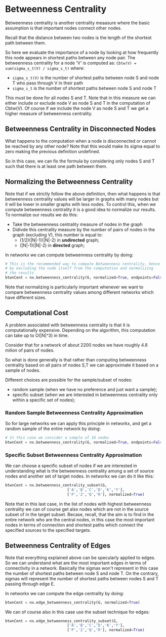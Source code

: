 # Betweenness Centrality

Betweenness centrality is another centrality meaasure where
the basic assumption is that important nodes connect other
nodes.

Recall that the distance between two nodes is the length of
the shortest path between them.

So here we evaluate the importance of a node by looking at
how frequently this node appears in shortest paths between
any node pair.
The betweenness centrality for a node 'V' is computed as:
`Cbtw(V) = sum(sigma_s_t(V) / sigma_s_t)`
where:
- `sigma_s_t(V)` is the number of shortest paths between node S and node T who pass through V in their path
- `sigma_s_t` is the number of shortest paths between node S and node T

This must be done for all nodes S and T.
Note that in this measure we can either include or exclude node V
as node S and T in the computation of Cbtw(V).
Of course if we include the node V as node S and T we get a higher measure
of betweenness centrality.

## Betweenness Centrality in Disconnected Nodes

What happens to the computation when a node is disconnected or
cannot be reached by any other node?
Note that this would make its sigma equal to zero making the
previous definition undefined.

So in this case, we can fix the formula by considering only nodes
S and T such that there is at least one path between them.

## Normalizing the Betweenness Centrality

Note that if we strictly follow the above definition, then what happens
is that betweenness centrality values will be larger in graphs with many nodes
but it will be lower in smaller graphs with less nodes.
To control this, when we compute betweenness centrality it is a good idea
to normalize our results. To normalize our results we do this:
- Take the betweenness centrality measure of nodes in the graph 
- Didivde this centrality measure by the number of pairs of nodes in the graph (excluding V),
  this number is equal to:
  - (1/2)(|N|-1)(|N|-2) in **undirected** graph;
  - (|N|-1)(|N|-2) in **directed** graph;


In networkx we can compute betweenness centrality by doing:
```python
# This is the recommended way to compute Betweenness centrality, hence
# by excluding the node itself from the computation and normalizing
# the results
btwnCent = nx.betweenness_centrality(G, normalized=True, endpoints=False)
```

Note that normalizing is particularly important whenever we want to compare
betweenness centrality values among different networks which have different
sizes.

## Computational Cost

A problem associated with betweenness centrality is that it is
computationally expensive.
Depending on the algorithm, this computation can take up to O(|N|^3)
in time.

Consider that for a network of about 2200 nodes we have roughly 4.8 milion
of pairs of nodes.

So what is done generally is that rather than computing betweenness centrality
based on all pairs of nodes S,T we can approximate it based on a sample
of nodes.

Different choices are possible for the sample/subset of nodes:
- random sample (when we have no preference and just want a sample);
- specific subset (when we are interested in betweenness centrality only within a specific set of nodes);

### Random Sample Betweenness Centrality Approximation

So for large networks we can apply this principle in networkx, and
get a random sample of the entire network by doing:
```python
# In this case we consider a sample of 10 nodes
btwnCent = nx.betweenness_centrality(G, normalized=True, endpoints=False, k=10)
```

### Specific Subset Betweenness Centrality Approximation

We can choose a specific subset of nodes if we are interested in understanding
what is the betweenness centrality among a set of source nodes and another set
of target nodes.
In networkx we can do it like this:
```python
btwnCent = nx.betweenness_centrality_subset(G,
                            ['A','B','C','D','K','Y'],
                            ['P','Z','Q','R'], normalized=True)
```
Note that in this last case, in the list of nodes with highest betweenness
centrality we can of course get also nodes which are not in the source
subset of in the target subset.  Becase, recall, that the aim is to find
in the entire network who are the central nodes, in this case the most
important nodes in terms of connection and shortest paths which connect
the specified sources to the specified targets.


## Betweenness Centrality of Edges

Note that everything explained above can be specularly applied to edges.
So we can understand what are the most important edges in terms of
connectivity in a network.
Basically the sigmas won't represent in this case the number of shortest
paths between node S and node T. On the contrary, sigmas will represent
the number of shortest paths between nodes S and T passing through edge E.

In networkx we can compute the edge centrality by doing:
```python
btwnCent = nx.edge_betweenness_centrality(G, normalized=True)
```

We can of course also in this case use the subset technique for edges:
```python
btwnCent = nx.edge_betweenness_centrality_subset(G,
                            ['A','B','C','D','K','Y'],
                            ['P','Z','Q','R'], normalized=True)
```
